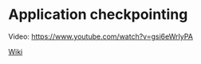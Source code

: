 # Application checkpointing

Video: https://www.youtube.com/watch?v=gsi6eWrIyPA

[Wiki](https://en.wikipedia.org/wiki/Application_checkpointing)

